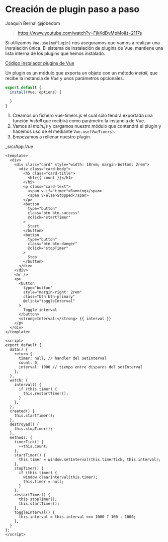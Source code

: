# Creación de plugin paso a paso

Joaquín Bernal @jobedom

> https://www.youtube.com/watch?v=FjkKdDvMpMo&t=2117s

Si utilizamos `Vue.use(myPlugin)` nos aseguramos que vamos a realizar una insralación única.
El sistema de instalación de plugins de Vue, mantiene una lista interna de los plugins que hemos instalado.

[Código instalador plugins de Vue](https://github.com/vuejs/vue/blob/dev/src/core/global-api/use.js)

Un plugin es un módulo que exporta un objeto con un método _install_, que recibe la instancia de _Vue_ y unos parámetros opcionales.

```js
export default {
  install(Vue, options) {

  }
}
```

1. Creamos un fichero vue-timers.js el cual sólo tendrá exportada una función _install_ que recibirá como parámetro la instancia de Vue.
2. Vamos al _main.js_ y cargamos nuestro módulo que contendrá el plugin y hacemos uso de él mediante `Vue.use(VueTimers)`.
3. Empezamos a rellenar nuestro plugin.

_src/App._Vue_

```vue
<template>
  <div>
    <div class="card" style="width: 18rem; margin-bottom: 2rem">
      <div class="card-body">
        <h5 class="card-title">
          <h1>{{ count }}</h1>
        </h5>
        <p class="card-text">
          <span v-if="timer">Running</span>
          <span v-else>Stopped</span>
        </p>
        <button
          type="button"
          class="btn btn-success"
          @click="startTimer"
        >
          Start
        </button>
        <button
          type="button"
          class="btn btn-danger"
          @click="stopTimer"
        >
          Stop
        </button>
      </div>
    </div>
    <hr />
    <p>
      <button
        type="button"
        style="margin-right: 2rem"
        class="btn btn-primary"
        @click="toggleInterval"
      >
        Toggle interval
      </button>
      <strong>Interval:</strong> {{ interval }}
    </p>
  </div>
</template>

<script>
export default {
  data() {
    return {
      timer: null, // handler del setInterval
      count: 0,
      interval: 1000 // tiempo entre disparos del setInterval
    };
  },
  watch: {
    interval() {
      if (this.timer) {
        this.restartTimer();
      }
    },
  },
  created() {
    this.startTimer();
  },
  destroyed() {
    this.stopTimer();
  },
  methods: {
    timerTick() {
      ++this.count;
    },
    startTimer() {
      this.timer = window.setInterval(this.timerTick, this.interval);
    },
    stopTimer() {
      if (this.timer) {
        window.clearInterval(this.timer);
        this.timer = null;
      }
    },
    restartTimer() {
      this.stopTimer();
      this.startTimer();
    },
    toggleInterval() {
      this.interval = this.interval === 1000 ? 100 : 1000;
    },
  }
};
</script>
```
